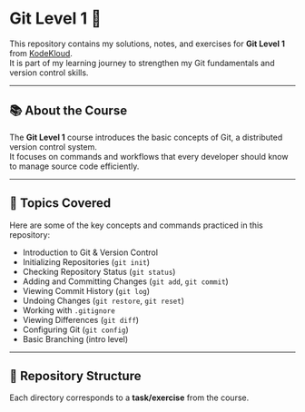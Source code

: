 # Git Level 1 🚀

This repository contains my solutions, notes, and exercises for **Git Level 1** from [KodeKloud](https://engineer.kodekloud.com/signup?referral=68861ad59fa8dbe3ced6ba42).  
It is part of my learning journey to strengthen my Git fundamentals and version control skills.

---

## 📚 About the Course
The **Git Level 1** course introduces the basic concepts of Git, a distributed version control system.  
It focuses on commands and workflows that every developer should know to manage source code efficiently.

---

## 📝 Topics Covered
Here are some of the key concepts and commands practiced in this repository:

- Introduction to Git & Version Control
- Initializing Repositories (`git init`)
- Checking Repository Status (`git status`)
- Adding and Committing Changes (`git add`, `git commit`)
- Viewing Commit History (`git log`)
- Undoing Changes (`git restore`, `git reset`)
- Working with `.gitignore`
- Viewing Differences (`git diff`)
- Configuring Git (`git config`)
- Basic Branching (intro level)

---

## 📂 Repository Structure
Each directory corresponds to a **task/exercise** from the course.

